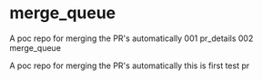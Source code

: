 # merge_queue


A poc repo for merging the PR's automatically
001 pr_details
002 merge_queue

A poc repo for merging the PR's automatically
this is first test pr

